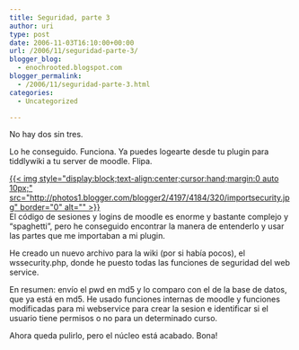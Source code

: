 ```yaml
---
title: Seguridad, parte 3
author: uri
type: post
date: 2006-11-03T16:10:00+00:00
url: /2006/11/seguridad-parte-3/
blogger_blog:
  - enochrooted.blogspot.com
blogger_permalink:
  - /2006/11/seguridad-parte-3.html
categories:
  - Uncategorized

---
```

No hay dos sin tres.

Lo he conseguido. Funciona. Ya puedes logearte desde tu plugin para tiddlywiki a tu server de moodle. Flipa. 

[{{< img style="display:block;text-align:center;cursor:hand;margin:0 auto 10px;" src="http://photos1.blogger.com/blogger2/4197/4184/320/importsecurity.jpg" border="0" alt="" >}}][1]  
El código de sesiones y logins de moodle es enorme y bastante complejo y &#8220;spaghetti&#8221;, pero he conseguido encontrar la manera de entenderlo y usar las partes que me importaban a mi plugin.

He creado un nuevo archivo para la wiki (por si había pocos), el wssecurity.php, donde he puesto todas las funciones de seguridad del web service.

En resumen: envío el pwd en md5 y lo comparo con el de la base de datos, que ya está en md5. He usado funciones internas de moodle y funciones modificadas para mi webservice para crear la sesion e identificar si el usuario tiene permisos o no para un determinado curso.

Ahora queda pulirlo, pero el núcleo está acabado. Bona!

 [1]: http://photos1.blogger.com/blogger2/4197/4184/1600/importsecurity.jpg